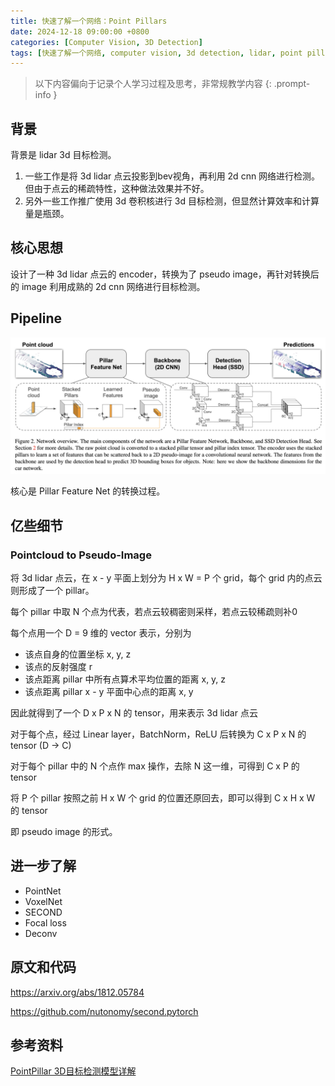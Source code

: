 ```yaml
---
title: 快速了解一个网络：Point Pillars
date: 2024-12-18 09:00:00 +0800
categories: [Computer Vision, 3D Detection]
tags: [快速了解一个网络, computer vision, 3d detection, lidar, point pillars]
---
```


> 以下内容偏向于记录个人学习过程及思考，非常规教学内容
{: .prompt-info }

## 背景

背景是 lidar 3d 目标检测。

1. 一些工作是将 3d lidar 点云投影到bev视角，再利用 2d cnn 网络进行检测。但由于点云的稀疏特性，这种做法效果并不好。
2. 另外一些工作推广使用 3d 卷积核进行 3d 目标检测，但显然计算效率和计算量是瓶颈。

## 核心思想

设计了一种 3d lidar 点云的 encoder，转换为了 pseudo image，再针对转换后的 image 利用成熟的 2d cnn 网络进行目标检测。

## Pipeline

![pointpillars-pipeline](assets/img/pointpillars-pipeline.png)

核心是 Pillar Feature Net 的转换过程。

## 亿些细节

### Pointcloud to Pseudo-Image

将 3d lidar 点云，在 x - y 平面上划分为 H x W = P 个 grid，每个 grid 内的点云则形成了一个 pillar。

每个 pillar 中取 N 个点为代表，若点云较稠密则采样，若点云较稀疏则补0

每个点用一个 D = 9 维的 vector 表示，分别为

- 该点自身的位置坐标 x, y, z
- 该点的反射强度 r
- 该点距离 pillar 中所有点算术平均位置的距离 x, y, z
- 该点距离 pillar x - y 平面中心点的距离 x, y

因此就得到了一个 D x P x N 的 tensor，用来表示 3d lidar 点云

对于每个点，经过 Linear layer，BatchNorm，ReLU 后转换为 C x P x N 的 tensor (D -> C)

对于每个 pillar 中的 N 个点作 max 操作，去除 N 这一维，可得到 C x P 的 tensor

将 P 个 pillar 按照之前 H x W 个 grid 的位置还原回去，即可以得到 C x H x W 的 tensor

即 pseudo image 的形式。

## 进一步了解

- PointNet
- VoxelNet
- SECOND
- Focal loss
- Deconv

## 原文和代码

<https://arxiv.org/abs/1812.05784>

<https://github.com/nutonomy/second.pytorch>

## 参考资料

[PointPillar 3D目标检测模型详解](https://blog.csdn.net/m0_37605642/article/details/128987547 "PointPillar 3D目标检测模型详解")